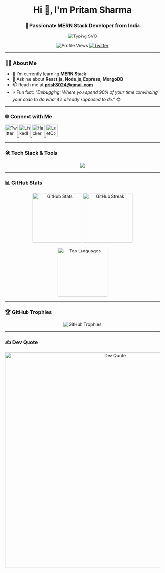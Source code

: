 <!-- Profile Header -->
<h1 align="center">Hi 👋, I'm Pritam Sharma</h1>
<h3 align="center">🚀 Passionate MERN Stack Developer from India</h3>

<!-- Typing Animation -->
<p align="center">
  <a href="https://git.io/typing-svg">
    <img src="https://readme-typing-svg.demolab.com?font=Fira+Code&weight=500&size=22&pause=1000&color=0E75B6&center=true&vCenter=true&width=600&lines=Full+Stack+Developer+%7C+MERN+Stack;React.js+%7C+Node.js+%7C+Express+%7C+MongoDB;Always+learning+new+technologies;Building+modern+web+apps+%F0%9F%9A%80" alt="Typing SVG" />
  </a>
</p>

<!-- Profile Views & Followers -->
<p align="center">
  <img src="https://komarev.com/ghpvc/?username=pritam-sharma&label=Profile%20views&color=0e75b6&style=flat" alt="Profile Views" />
  <a href="https://twitter.com/iamprish" target="blank">
    <img src="https://img.shields.io/twitter/follow/iamprish?logo=twitter&style=for-the-badge" alt="Twitter" />
  </a>
</p>

---

### 👨‍💻 About Me  
- 🌱 I’m currently learning **MERN Stack**  
- 💬 Ask me about **React.js, Node.js, Express, MongoDB**  
- 📫 Reach me at **prish8024@gmail.com**  
- ⚡ Fun fact: *“Debugging: Where you spend 90% of your time convincing your code to do what it’s already supposed to do.”* 😎  

---

### 🌐 Connect with Me  
<p align="left">
  <a href="https://twitter.com/iamprish" target="blank">
    <img src="https://skillicons.dev/icons?i=twitter" alt="Twitter" height="40" />
  </a>
  <a href="https://linkedin.com/in/pritam-sharma2143" target="blank">
    <img src="https://skillicons.dev/icons?i=linkedin" alt="LinkedIn" height="40" />
  </a>
  <a href="https://www.hackerrank.com/prish_sharma" target="blank">
    <img src="https://cdn.worldvectorlogo.com/logos/hackerrank.svg" alt="HackerRank" height="40" />
  </a>
  <a href="https://leetcode.com/prish143" target="blank">
    <img src="https://upload.wikimedia.org/wikipedia/commons/1/19/LeetCode_logo_black.png" alt="LeetCode" height="40" />
  </a>
</p>

---

### 🛠️ Tech Stack & Tools  
<p align="center">
  <img src="https://skillicons.dev/icons?i=html,css,bootstrap,tailwind,js,react,redux,nodejs,express,mongodb,mysql,git,github,postman,python,java,c,cpp" />
</p>

---

### 📊 GitHub Stats  
<p align="center">
  <img src="https://github-readme-stats.vercel.app/api?username=pritam-sharma&show_icons=true&theme=tokyonight" alt="GitHub Stats" height="160" />
  <img src="https://github-readme-streak-stats.herokuapp.com/?user=pritam-sharma&theme=tokyonight" alt="GitHub Streak" height="160" />
</p>

<p align="center">
  <img src="https://github-readme-stats.vercel.app/api/top-langs/?username=pritam-sharma&layout=compact&theme=tokyonight" alt="Top Languages" height="160" />
</p>

---

### 🏆 GitHub Trophies  
<p align="center">
  <img src="https://github-profile-trophy.vercel.app/?username=pritam-sharma&theme=radical&no-frame=false&no-bg=false&margin-w=10" alt="GitHub Trophies" />
</p>


---

### ✍️ Dev Quote  
<p align="center">
  <img src="https://readme-quotes.vercel.app/api?type=horizontal&theme=tokyonight" alt="Dev Quote" width="700" />
</p>
